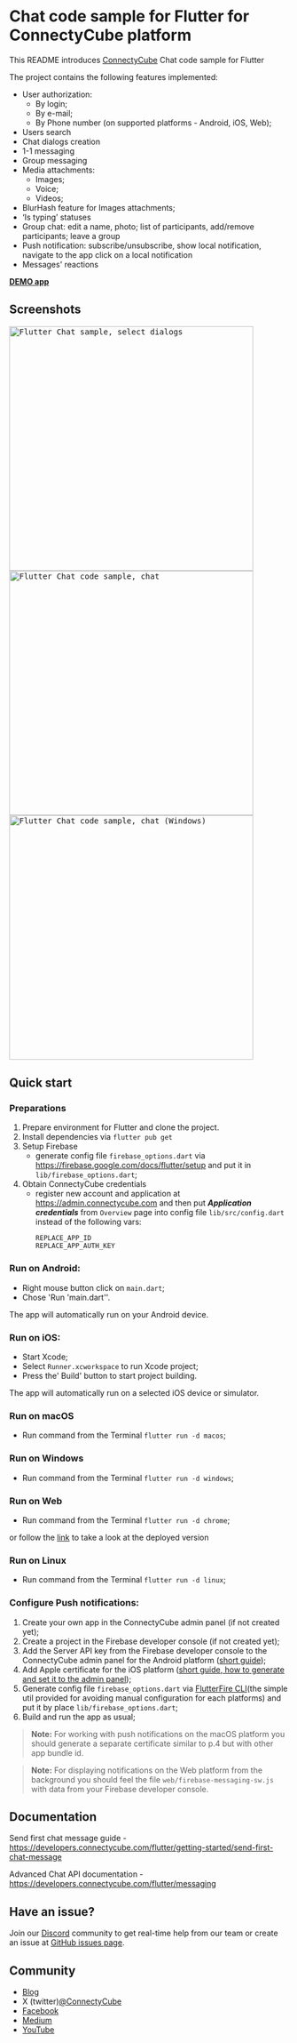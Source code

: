 # Chat code sample for Flutter for ConnectyCube platform

This README introduces [ConnectyCube](https://connectycube.com) Chat code sample for Flutter

The project contains the following features implemented:

- User authorization:
  - By login;
  - By e-mail;
  - By Phone number (on supported platforms - Android, iOS, Web);
- Users search
- Chat dialogs creation
- 1-1 messaging
- Group messaging
- Media attachments:
  - Images;
  - Voice;
  - Videos;
- BlurHash feature for Images attachments;
- ‘Is typing’ statuses
- Group chat: edit a name, photo; list of participants, add/remove participants; leave a group
- Push notification: subscribe/unsubscribe, show local notification, navigate to the app click on a local notification
- Messages' reactions

[**DEMO app**](https://connectycube.github.io/connectycube-flutter-samples/chat_sample/build/web/)

## Screenshots

<kbd><img alt="Flutter Chat sample, select dialogs" src="https://developers.connectycube.com/images/code_samples/flutter/dialogs_screen.png" height="440" />
</kbd> <kbd><img alt="Flutter Chat code sample, chat" src="https://developers.connectycube.com/images/code_samples/flutter/chat_screen.png" height="440" /></kbd>
</kbd> <kbd><img alt="Flutter Chat code sample, chat (Windows)" src="https://developers.connectycube.com/images/code_samples/flutter/chat_screen_windows.png" height="440" /></kbd>

## Quick start

### Preparations

1. Prepare environment for Flutter and clone the project.
2. Install dependencies via `flutter pub get`
3. Setup Firebase
   - generate config file `firebase_options.dart` via https://firebase.google.com/docs/flutter/setup and put it in `lib/firebase_options.dart`;
4. Obtain ConnectyCube credentials
   - register new account and application at https://admin.connectycube.com and then put ***Application credentials*** from `Overview` page into config file `lib/src/config.dart` instead of the following vars:
      ```
      REPLACE_APP_ID
      REPLACE_APP_AUTH_KEY
      ```

### Run on Android:
- Right mouse button click on `main.dart`;
- Chose 'Run 'main.dart''.

The app will automatically run on your Android device.

### Run on iOS:
- Start Xcode;
- Select `Runner.xcworkspace` to run Xcode project;
- Press the' Build' button to start project building.

The app will automatically run on a selected iOS device or simulator.

### Run on macOS
- Run command from the Terminal `flutter run -d macos`;

### Run on Windows
- Run command from the Terminal `flutter run -d windows`;

### Run on Web
- Run command from the Terminal `flutter run -d chrome`;

or follow the [link](https://connectycube.github.io/connectycube-flutter-samples/chat_sample/build/web) to take a look at the deployed version

### Run on Linux
- Run command from the Terminal `flutter run -d linux`;

### Configure Push notifications:
1. Create your own app in the ConnectyCube admin panel (if not created yet);
2. Create a project in the Firebase developer console (if not created yet);
3. Add the Server API key from the Firebase developer console to the ConnectyCube admin panel for the Android platform ([short guide](https://developers.connectycube.com/flutter/push-notifications?id=android));
4. Add Apple certificate for the iOS platform ([short guide, how to generate and set it to the admin panel](https://developers.connectycube.com/ios/push-notifications?id=create-apns-certificate));
5. Generate config file `firebase_options.dart` via [FlutterFire CLI](https://firebase.flutter.dev/docs/cli/)(the simple util provided for avoiding manual configuration for each platforms) and put it by place `lib/firebase_options.dart`;
6. Build and run the app as usual;

> **Note:** For working with push notifications on the macOS platform you should generate a separate certificate similar to p.4 but with other app bundle id.

> **Note:** For displaying notifications on the Web platform from the background you should feel the file `web/firebase-messaging-sw.js` with data from your Firebase developer console.

## Documentation

Send first chat message guide - https://developers.connectycube.com/flutter/getting-started/send-first-chat-message

Advanced Chat API documentation - https://developers.connectycube.com/flutter/messaging

## Have an issue?

Join our [Discord](https://discord.com/invite/zqbBWNCCFJ) community to get real-time help from our team or create an issue at [GitHub issues page](https://github.com/ConnectyCube/connectycube-flutter-samples/issues).

## Community

- [Blog](https://connectycube.com/blog)
- X (twitter)[@ConnectyCube](https://x.com/ConnectyCube)
- [Facebook](https://www.facebook.com/ConnectyCube)
- [Medium](https://medium.com/@connectycube)
- [YouTube](https://www.youtube.com/@ConnectyCube)
